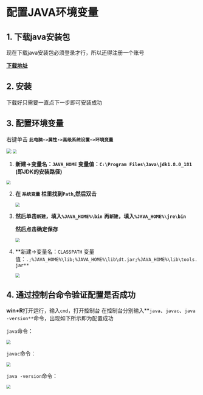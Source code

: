 # 配置JAVA环境变量

## 1. 下载java安装包

现在下载java安装包必须登录才行，所以还得注册一个账号

[**下载地址**](https://www.oracle.com/technetwork/java/javase/downloads/index.html)

## 2. 安装

下载好只需要一直点下一步即可安装成功

## 3. 配置环境变量

右键单击 **`此电脑->属性->高级系统设置->环境变量`**

<img src="http://blog.img.wangdankai.cn/Snipaste_2019-09-26_20-52-02.png" style="zoom: 80%;" />

<img src="http://blog.img.wangdankai.cn/Snipaste_2019-09-26_20-52-20.png" style="zoom: 67%;" />

1.  **新建->变量名：`JAVA_HOME` 变量值：`C:\Program Files\Java\jdk1.8.0_181` (即JDK的安装路径)**

   <img src="http://blog.img.wangdankai.cn/Snipaste_2019-09-26_20-57-59.png" style="zoom: 67%;" />

2. **在 `系统变量` 栏里找到`Path`,然后双击**

   <img src="http://blog.img.wangdankai.cn/Snipaste_2019-09-26_20.png" style="zoom: 67%;" />

3. **然后单击`新建`，填入`%JAVA_HOME%\bin`**
   **再`新建`，填入`%JAVA_HOME%\jre\bin`**

   **然后点击确定保存**

   <img src="http://blog.img.wangdankai.cn/Snipaste_2019-09-26_21-02-06.png" style="zoom:67%;" />

4. **新建->变量名：`CLASSPATH` 变量值：`.;%JAVA_HOME%\lib;%JAVA_HOME%\lib\dt.jar;%JAVA_HOME%\lib\tools.jar**`

   <img src="http://blog.img.wangdankai.cn/Snipaste_2019-09-26_21-03-57.png" style="zoom:67%;" />

## 4. 通过控制台命令验证配置是否成功

**win+R**打开运行，输入`cmd`，打开控制台
在控制台分别输入**`java`、`javac`、`java -version**`命令，出现如下所示即为配置成功

`java`命令：

<img src="http://blog.img.wangdankai.cn/Snipaste_2019-09-26_21-08-03.png" style="zoom:67%;" />

`javac`命令：

<img src="http://blog.img.wangdankai.cn/Snipaste_2019-09-26_21-08-29.png" style="zoom:67%;" />

`java -version`命令：

<img src="http://blog.img.wangdankai.cn/Snipaste_2019-09-26_21-10-54.png" style="zoom:67%;" />